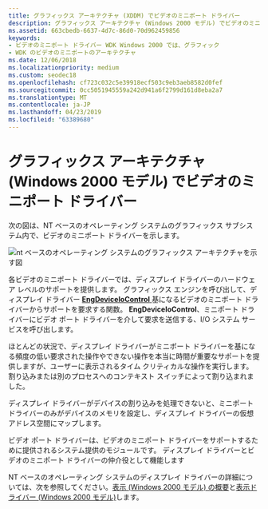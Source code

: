 ```yaml
---
title: グラフィックス アーキテクチャ (XDDM) でビデオのミニポート ドライバー
description: グラフィックス アーキテクチャ (Windows 2000 モデル) でビデオのミニポート ドライバー
ms.assetid: 663cbedb-6637-4d7c-86d0-70d962459856
keywords:
- ビデオのミニポート ドライバー WDK Windows 2000 では、グラフィック
- WDK のビデオのミニポートのアーキテクチャ
ms.date: 12/06/2018
ms.localizationpriority: medium
ms.custom: seodec18
ms.openlocfilehash: cf723c032c5e39918ecf503c9eb3aeb8582d0fef
ms.sourcegitcommit: 0cc5051945559a242d941a6f2799d161d8eba2a7
ms.translationtype: MT
ms.contentlocale: ja-JP
ms.lasthandoff: 04/23/2019
ms.locfileid: "63389680"
---
```

# <a name="video-miniport-driver-in-the-graphics-architecture-windows-2000-model"></a>グラフィックス アーキテクチャ (Windows 2000 モデル) でビデオのミニポート ドライバー

次の図は、NT ベースのオペレーティング システムのグラフィックス サブシステム内で、ビデオのミニポート ドライバーを示します。

![nt ベースのオペレーティング システムのグラフィックス アーキテクチャを示す図](images/2vidarch.png)

各ビデオのミニポート ドライバーでは、ディスプレイ ドライバーのハードウェア レベルのサポートを提供します。 グラフィックス エンジンを呼び出して、ディスプレイ ドライバー [ **EngDeviceIoControl** ](https://msdn.microsoft.com/library/windows/hardware/ff564838)基になるビデオのミニポート ドライバーからサポートを要求する関数。 **EngDeviceIoControl**、ミニポート ドライバーにビデオ ポート ドライバーを介して要求を送信する、I/O システム サービスを呼び出します。

ほとんどの状況で、ディスプレイ ドライバーがミニポート ドライバーを基になる頻度の低い要求された操作やできない操作を本当に時間が重要なサポートを提供しますが、ユーザーに表示されるタイム クリティカルな操作を実行します。割り込みまたは別のプロセスへのコンテキスト スイッチによって割り込まれました。

ディスプレイ ドライバーがデバイスの割り込みを処理できないと、ミニポート ドライバーのみがデバイスのメモリを設定し、ディスプレイ ドライバーの仮想アドレス空間にマップします。

ビデオ ポート ドライバーは、ビデオのミニポート ドライバーをサポートするために提供されるシステム提供のモジュールです。 ディスプレイ ドライバーとビデオのミニポート ドライバーの仲介役として機能します

NT ベースのオペレーティング システムのディスプレイ ドライバーの詳細については、次を参照してください。[表示 (Windows 2000 モデル) の概要](introduction-to-display--windows-2000-model-.md)と[表示ドライバー (Windows 2000 モデル)](display-drivers--windows-2000-model-.md)します。

 

 






